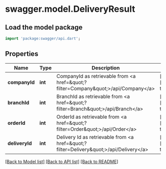 # swagger.model.DeliveryResult

## Load the model package
```dart
import 'package:swagger/api.dart';
```

## Properties
Name | Type | Description | Notes
------------ | ------------- | ------------- | -------------
**companyId** | **int** | CompanyId as retrievable from &lt;a href&#x3D;\&quot;?filter&#x3D;Company\&quot;&gt;/api/Company&lt;/a&gt; | [optional] [default to null]
**branchId** | **int** | BranchId as retrievable from &lt;a href&#x3D;\&quot;?filter&#x3D;Branch\&quot;&gt;/api/Branch&lt;/a&gt; | [optional] [default to null]
**orderId** | **int** | OrderId as retrievable from &lt;a href&#x3D;\&quot;?filter&#x3D;Order\&quot;&gt;/api/Order&lt;/a&gt; | [optional] [default to null]
**deliveryId** | **int** | Delivery Id as retrievable from &lt;a href&#x3D;\&quot;?filter&#x3D;Delivery\&quot;&gt;/api/Delivery&lt;/a&gt; | [optional] [default to null]

[[Back to Model list]](../README.md#documentation-for-models) [[Back to API list]](../README.md#documentation-for-api-endpoints) [[Back to README]](../README.md)



